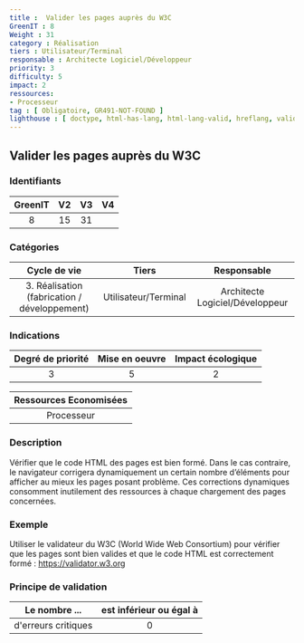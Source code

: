 ```yaml
---
title :  Valider les pages auprès du W3C
GreenIT : 8
Weight : 31
category : Réalisation
tiers : Utilisateur/Terminal
responsable : Architecte Logiciel/Développeur
priority: 3
difficulty: 5
impact: 2
ressources:
- Processeur
tag : [ Obligatoire, GR491-NOT-FOUND ]
lighthouse : [ doctype, html-has-lang, html-lang-valid, hreflang, valid-lang ]
---
```


## Valider les pages auprès du W3C

### Identifiants

| GreenIT |  V2  |  V3  |  V4  |
|:-------:|:----:|:----:|:----:|
|  8    | 15  | 31  |      |

### Catégories

| Cycle de vie |  Tiers  |  Responsable  |
|:---------:|:----:|:----:|
| 3. Réalisation (fabrication / développement) | Utilisateur/Terminal | Architecte Logiciel/Développeur |

### Indications

| Degré de priorité |      Mise en oeuvre       |  Impact écologique    |
|:-------------------:|:-------------------------:|:---------------------:|
| 3 | 5 | 2 |

|Ressources Economisées                                      |
|:----------------------------------------------------------:|
|  Processeur  |

### Description

Vérifier que le code HTML des pages est bien formé. Dans le cas contraire, le navigateur corrigera dynamiquement un certain nombre d’éléments pour afficher au mieux les pages posant problème.
Ces corrections dynamiques consomment inutilement des ressources à chaque chargement des pages concernées.

### Exemple

Utiliser le validateur du W3C (World Wide Web Consortium) pour vérifier que les pages sont bien valides et que le code HTML est correctement formé :
https://validator.w3.org

### Principe de validation

| Le nombre ...     | est inférieur ou égal à   |  
|-------------------|:-------------------------:|
| d'erreurs critiques  | 0  |

